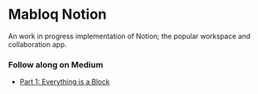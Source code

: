 # Mabloq Notion
An work in progress implementation of Notion; the popular workspace and collaboration app.

### Follow along on Medium
- [Part 1: Everything is a Block](https://medium.com/@arcilamatt/minimalist-notion-implementation-part-1-everything-is-a-block-debda338b61a)
